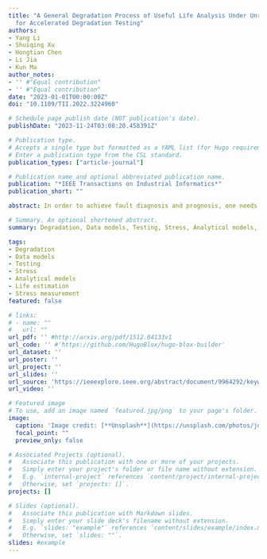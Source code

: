 ```yaml
---
title: "A General Degradation Process of Useful Life Analysis Under Unreliable Signals
  for Accelerated Degradation Testing"
authors:
- Yang Li
- Shuiqing Xu
- Hongtian Chen
- Li Jia
- Kun Ma
author_notes:
- '' #"Equal contribution"
- '' #"Equal contribution"
date: "2023-01-01T00:00:00Z"
doi: "10.1109/TII.2022.3224960"

# Schedule page publish date (NOT publication's date).
publishDate: "2023-11-24T03:08:20.458391Z"

# Publication type.
# Accepts a single type but formatted as a YAML list (for Hugo requirements).
# Enter a publication type from the CSL standard.
publication_types: ["article-journal"]

# Publication name and optional abbreviated publication name.
publication: "*IEEE Transactions on Industrial Informatics*"
publication_short: ""

abstract: In order to achieve fault diagnosis and prognosis, one needs a sufficient and valid life-cycle data. However, this requirement is difficult for current high-reliable manufacturing system. Good thing is that the technique of accelerated degradation testing can be used to address this issue. Bad thing is that it needs a reliable testing/measuring technique to build an accurate model for accelerated degradation testing. However, in practical applications, data acquisition is obtained by sensors or measurement devices, which cannot guarantee perfect working condition under the influence of external environment and stresses, resulting in unreliable signals. Furthermore, since traditional models require complex differentiation and cannot obtain analytical expressions when considering unreliable signals, traditional models rarely reflect well this situation. Motivated by these facts, an accurate model for the accelerated degradation testing is proposed in this study with considering the unreliable signals. Based on the proposed model, a closed-form expression for the useful life analysis is derived. The Metropolis–Hastings (M-H) sampling method is used to estimate the unknown parameters used in the proposed model. For illustration, the electrical connector dataset is analyzed with the proposed model and the traditional models. Comparing the obtained results, the proposed model is more accurate in the useful life analysis than the traditional accelerated degradation testing models by considering the unreliable signals.

# Summary. An optional shortened abstract.
summary: Degradation, Data models, Testing, Stress, Analytical models, Life estimation, Stress measurement.

tags:
- Degradation
- Data models
- Testing
- Stress
- Analytical models
- Life estimation
- Stress measurement
featured: false

# links:
# - name: ""
#   url: ""
url_pdf: '' #http://arxiv.org/pdf/1512.04133v1
url_code: '' #'https://github.com/HugoBlox/hugo-blox-builder'
url_dataset: ''
url_poster: ''
url_project: ''
url_slides: ''
url_source: 'https://ieeexplore.ieee.org/abstract/document/9964292/keywords#keywords'
url_video: ''

# Featured image
# To use, add an image named `featured.jpg/png` to your page's folder. 
image:
  caption: 'Image credit: [**Unsplash**](https://unsplash.com/photos/jdD8gXaTZsc)'
  focal_point: ""
  preview_only: false

# Associated Projects (optional).
#   Associate this publication with one or more of your projects.
#   Simply enter your project's folder or file name without extension.
#   E.g. `internal-project` references `content/project/internal-project/index.md`.
#   Otherwise, set `projects: []`.
projects: []

# Slides (optional).
#   Associate this publication with Markdown slides.
#   Simply enter your slide deck's filename without extension.
#   E.g. `slides: "example"` references `content/slides/example/index.md`.
#   Otherwise, set `slides: ""`.
slides: #example
---
```



<!---#先注释掉，用的时候再去掉注释
{{% callout note %}}
Click the *Cite* button above to demo the feature to enable visitors to import publication metadata into their reference management software.
{{% /callout %}}

{{% callout note %}}
Create your slides in Markdown - click the *Slides* button to check out the example.
{{% /callout %}}

Add the publication's **full text** or **supplementary notes** here. You can use rich formatting such as including [code, math, and images](https://docs.hugoblox.com/content/writing-markdown-latex/).
--->